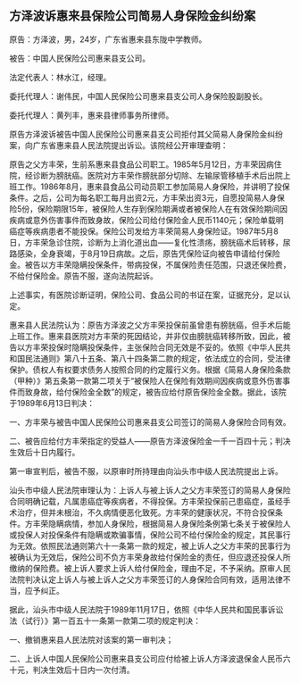 ## 方泽波诉惠来县保险公司简易人身保险金纠纷案

原告：方泽波，男，24岁，广东省惠来县东陇中学教师。

被告：中国人民保险公司惠来县支公司。

法定代表人：林水江，经理。

委托代理人：谢伟民，中国人民保险公司惠来县支公司人身保险股副股长。

委托代理人：黄列丰，惠来县律师事务所律师。

原告方泽波诉被告中国人民保险公司惠来县支公司拒付其父简易人身保险金纠纷案，向广东省惠来县人民法院提出诉讼。该院经公开审理查明：

原告之父方丰荣，生前系惠来县食品公司职工。1985年5月12日，方丰荣因病住院，经诊断为膀胱癌。医院对方丰荣作膀胱部分切除、左输尿管移植手术后出院上班工作。1986年8月，惠来县食品公司动员职工参加简易人身保险，并讲明了投保条件。之后，公司为每名职工每月出资2元，方丰荣出资3元，自愿投简易人身保险5份，保险期限15年，被保险人生存到保险期满或者被保险人在有效保险期间因疾病或意外伤害事件而致身故，保险公司给付保险金人民币1140元；保险单载明癌症等疾病患者不能投保。保险公司发给方丰荣简易人身保险证。1987年5月8日，方丰荣急诊住院，诊断为上消化道出血——复化性溃疡，膀胱癌术后转移，尿路感染，全身衰竭，于8月19日病故。之后，原告凭保险证向被告申请给付保险金。被告以方丰荣隐瞒投保条件，带病投保，不属保险责任范围，只退还保险费，不给付保险金。原告不服，遂向法院起诉。

上述事实，有医院诊断证明，保险公司、食品公司的书证在案，证据充分，足以认定。

惠来县人民法院认为：原告方泽波之父方丰荣投保前虽曾患有膀胱癌，但手术后能上班工作。惠来县医院对方丰荣的死因结论，并非仅由膀胱癌转移所致，因此，被告以方丰荣投保时隐瞒投保条件，主张保险合同无效是不妥的。依照《中华人民共和国民法通则》第八十五条、第八十四条第二款的规定，依法成立的合同，受法律保护。债权人有权要求债务人按照合同的约定履行义务。根据《简易人身保险条款（甲种）》第五条第一款第二项关于“被保险人在保险有效期间因疾病或意外伤害事件而致身故，给付保险金全数”的规定，被告应给付原告保险金全数。据此，该院于1989年6月13日判决：

一、方丰荣与被告中国人民保险公司惠来县支公司签订的简易人身保险合同有效。

二、被告应给付方丰荣指定的受益人——原告方泽波保险金一千一百四十元；判决生效后十日内履行。

第一审宣判后，被告不服，以原审时所持理由向汕头市中级人民法院提出上诉。

汕头市中级人民法院审理认为：上诉人与被上诉人之父方丰荣签订的简易人身保险合同明确记载，凡属患癌症等疾病者，不得投保。方丰荣投保前己患癌症，虽经手术治疗，但并未根治，不久病情便恶化致死。方丰荣的健康状况，不符合投保条件。方丰荣隐瞒病情，参加人身保险，根据简易人身保险条例第七条关于被保险人或投保人对投保条件有隐瞒或欺骗事情，保险公司不给付保险金的规定，其民事行为无效。依照民法通则第六十一条第一款的规定，被上诉人之父方丰荣的民事行为被确认为无效后，保险公司不负方丰荣身故给付保险金的责任，但应退还投保人所缴纳的保险费。被上诉人要求上诉人给付保险金，理由不足，不予采纳。原审人民法院判决认定上诉人与被上诉人之父方丰荣签订的人身保险合同有效，适用法律不当，应予纠正。

据此，汕头市中级人民法院于1989年11月17日，依照《中华人民共和国民事诉讼法（试行）》第一百五十一条第一款第二项的规定判决：

一、撤销惠来县人民法院对该案的第一审判决；

二、上诉人中国人民保险公司惠来县支公司应付给被上诉人方泽波退保金人民币六十元，判决生效后十日内一次付清。

